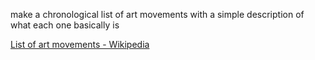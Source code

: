 
make a chronological list of art movements with a simple description of what each one basically is

[List of art movements - Wikipedia](https://en.m.wikipedia.org/wiki/List_of_art_movements)


